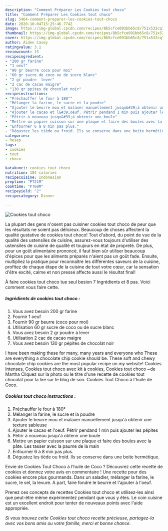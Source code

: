 ```yaml
---
description: "Comment Préparer Les Cookies tout choco"
title: "Comment Préparer Les Cookies tout choco"
slug: 5464-comment-preparer-les-cookies-tout-choco
date: 2020-10-04T15:25:46.774Z
image: https://img-global.cpcdn.com/recipes/8b5cfce091bb65c8/751x532cq70/cookies-tout-choco-photo-principale-de-la-recette.jpg
thumbnail: https://img-global.cpcdn.com/recipes/8b5cfce091bb65c8/751x532cq70/cookies-tout-choco-photo-principale-de-la-recette.jpg
cover: https://img-global.cpcdn.com/recipes/8b5cfce091bb65c8/751x532cq70/cookies-tout-choco-photo-principale-de-la-recette.jpg
author: Aiden Casey
ratingvalue: 3.1
reviewcount: 15
recipeingredient:
- "200 gr farine"
- "1 oeuf"
- "90 gr beurre coco pour moi"
- "60 gr sucre de coco ou de sucre blanc"
- "2 gr poudre  lever"
- "2 cac de cacao maigre"
- "130 gr ppites de chocolat noir"
recipeinstructions:
- "Préchauffer le four à 180°"
- "Mélanger la farine, le sucre et la poudre"
- "Ajouter le beurre mou et malaxer manuellement jusqu&#39;à obtenir une texture sableuse"
- "Ajouter le cacao et l&#39;oeuf. Pétrir pendand 1 min puis ajouter les pépites"
- "Pétrir à nouveau jusqu&#39;à obtenir une boule"
- "Mettre un papier cuisson sur une plaque et faire des boules avec la pâte. Les tasser avec la paume de la main"
- "Enfourner 6 à 8 min pas plus."
- "Dégustez les tiède ou froid. Ils se conserve dans une boite hermétique."
categories:
- Resep
tags:
- cookies
- tout
- choco

katakunci: cookies tout choco 
nutrition: 184 calories
recipecuisine: Indonesian
preptime: "PT21M"
cooktime: "PT60M"
recipeyield: "2"
recipecategory: Dinner

---
```



![Cookies tout choco](https://img-global.cpcdn.com/recipes/8b5cfce091bb65c8/751x532cq70/cookies-tout-choco-photo-principale-de-la-recette.jpg)

La plupart des gens n'osent pas cuisiner cookies tout choco de peur que les résultats ne soient pas délicieux. Beaucoup de choses affectent la qualité gustative de cookies tout choco! Tout d'abord, du point de vue de la qualité des ustensiles de cuisine, assurez-vous toujours d'utiliser des ustensiles de cuisine de qualité et toujours en état de propreté. De plus, pour un goût alimentaire prononcé, il faut bien sûr utiliser beaucoup d'épices pour que les aliments préparés n'aient pas un goût fade. Ensuite, multipliez la pratique pour reconnaître les différentes saveurs de la cuisine, profitez de chaque étape de la cuisine de tout votre cœur, car la sensation d'être excité, calme et non pressé affecte aussi le résultat final!

<!--inarticleads1-->

À faire cookies tout choco tue seul besion 7 Ingrédients et 8 pas. Voici comment vous faire cette.

##### Ingrédients de cookies tout choco :

1. Vous avez besoin 200 gr farine
1. Fournir 1 oeuf
1. Fournir 90 gr beurre (coco pour moi)
1. Utilisation 60 gr sucre de coco ou de sucre blanc
1. Vous avez besoin 2 gr poudre à lever
1. Utilisation 2 cac de cacao maigre
1. Vous avez besoin 130 gr pépites de chocolat noir


I have been making these for many, many years and everyone who These are everything a chocolate chip cookie should be. These soft and chewy chocolate chip cookies are the most popular recipe on my website! Cookies Intenses, Cookies tout choco avec kit à cookies, Cookies tout choco ~de Martha Cliquez sur la photo ou le titre d&#39;une recette de cookies tout chocolat pour la lire sur le blog de son. Cookies Tout Choco à l&#39;huile de Coco. 

<!--inarticleads2-->

##### Cookies tout choco instructions :

1. Préchauffer le four à 180°
1. Mélanger la farine, le sucre et la poudre
1. Ajouter le beurre mou et malaxer manuellement jusqu&#39;à obtenir une texture sableuse
1. Ajouter le cacao et l&#39;oeuf. Pétrir pendand 1 min puis ajouter les pépites
1. Pétrir à nouveau jusqu&#39;à obtenir une boule
1. Mettre un papier cuisson sur une plaque et faire des boules avec la pâte. Les tasser avec la paume de la main
1. Enfourner 6 à 8 min pas plus.
1. Dégustez les tiède ou froid. Ils se conserve dans une boite hermétique.


Envie de Cookies Tout Choco à l&#39;huile de Coco ? Découvrez cette recette de cookies et donnez votre avis en commentaire ! Une recette pour des cookies encore plus gourmands. Dans un saladier, mélanger la farine, le sucre, le sel, la levure. A part, faire fondre le beurre et l&#39;ajouter à l&#39;oeuf. 

<!--inarticleads1-->

<p>
Prenez ces concepts de recettes Cookies tout choco et utilisez-les ainsi que peut-être même expérimentez pendant que vous y êtes. Le coin cuisine est un excellent endroit pour tenter de nouveaux points avec l'aide appropriée.
</p>

<p>
<i>Si vous trouvez cette Cookies tout choco recette précieuse, partagez-la avec vos bons amis ou votre famille, merci et bonne chance.</i>
</p>

